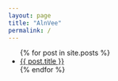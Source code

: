 ```yaml
---
layout: page
title: "AlnVee"
permalink: /
---
```


<ul>
    {% for post in site.posts %}
      <li>
        <a href="{{ post.url }}">{{ post.title }}</a>
      </li>
    {% endfor %}
</ul>